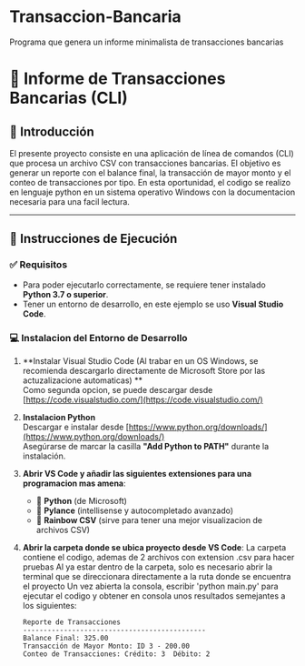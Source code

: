 # Transaccion-Bancaria
Programa que genera un informe minimalista de transacciones bancarias

# 🏦 Informe de Transacciones Bancarias (CLI)

## 📌 Introducción

El presente proyecto consiste en una aplicación de línea de comandos (CLI) que procesa un archivo CSV con transacciones bancarias. El objetivo es generar un reporte con el balance final, la transacción de mayor monto y el conteo de transacciones por tipo. En esta oportunidad, el codigo se realizo en lenguaje python en un sistema operativo Windows con la documentacion necesaria para una facil lectura.

---

## 🚀 Instrucciones de Ejecución

### ✅ Requisitos

- Para poder ejecutarlo correctamente, se requiere tener instalado **Python 3.7 o superior**.
- Tener un entorno de desarrollo, en este ejemplo se uso **Visual Studio Code**.

### 💻 Instalacion del Entorno de Desarrollo

1. **Instalar Visual Studio Code (Al trabar en un OS Windows, se recomienda descargarlo directamente de Microsoft Store por las actuzalizacione automaticas) **  
   Como segunda opcion, se puede descargar desde [https://code.visualstudio.com/](https://code.visualstudio.com/)

2. **Instalacion Python**  
   Descargar e instalar desde [https://www.python.org/downloads/](https://www.python.org/downloads/)  
   Asegúrarse de marcar la casilla **"Add Python to PATH"** durante la instalación.

3. **Abrir VS Code y añadir las siguientes extensiones para una programacion mas amena**:
   - 🐍 **Python** (de Microsoft)
   - 🐍 **Pylance** (intellisense y autocompletado avanzado)
   - 🌈 **Rainbow CSV** (sirve para tener una mejor visualizacion de archivos CSV)

4. **Abrir la carpeta donde se ubica proyecto desde VS Code**:
   La carpeta contiene el codigo, ademas de 2 archivos con extension .csv para hacer pruebas
   Al ya estar dentro de la carpeta, solo es necesario abrir la terminal que se direccionara directamente a la ruta donde se encuentra el proyecto
   Un vez abierta la consola, escribir 'python main.py' para ejecutar el codigo y obtener en consola unos resultados semejantes a los siguientes:

     ```
   Reporte de Transacciones
   ---------------------------------------------
   Balance Final: 325.00
   Transacción de Mayor Monto: ID 3 - 200.00
   Conteo de Transacciones: Crédito: 3  Débito: 2
   ```

